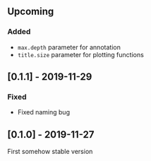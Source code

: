 ## Upcoming

### Added

- `max.depth` parameter for annotation
- `title.size` parameter for plotting functions

## [0.1.1] - 2019-11-29

### Fixed

- Fixed naming bug

## [0.1.0] - 2019-11-27

First somehow stable version
